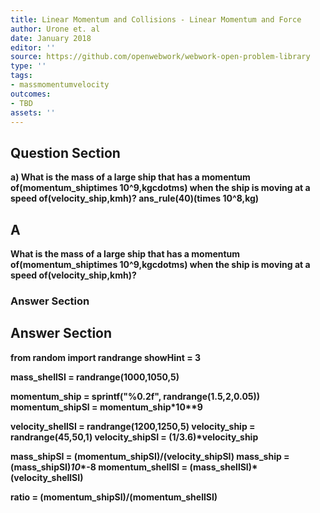 ```yaml
---
title: Linear Momentum and Collisions - Linear Momentum and Force
author: Urone et. al
date: January 2018
editor: ''
source: https://github.com/openwebwork/webwork-open-problem-library
type: ''
tags:
- massmomentumvelocity
outcomes:
- TBD
assets: ''
---
```


## Question Section 

<b>
a) What is the mass of a large ship that has a momentum of(momentum_shiptimes 10^9,kgcdotms) when the ship is moving at a speed of(velocity_ship,kmh)?
ans_rule(40)(times 10^8,kg)

## A
What is the mass of a large ship that has a momentum of(momentum_shiptimes 10^9,kgcdotms) when the ship is moving at a speed of(velocity_ship,kmh)?
### Answer Section


## Answer Section

from random import randrange
showHint = 3

mass_shellSI = randrange(1000,1050,5)

momentum_ship = sprintf("%0.2f", randrange(1.5,2,0.05))
momentum_shipSI = momentum_ship*10**9

velocity_shellSI = randrange(1200,1250,5)
velocity_ship = randrange(45,50,1)
velocity_shipSI = (1/3.6)*velocity_ship

mass_shipSI = (momentum_shipSI)/(velocity_shipSI)
mass_ship = (mass_shipSI)*10**-8
momentum_shellSI = (mass_shellSI)*(velocity_shellSI)

ratio = (momentum_shipSI)/(momentum_shellSI)
